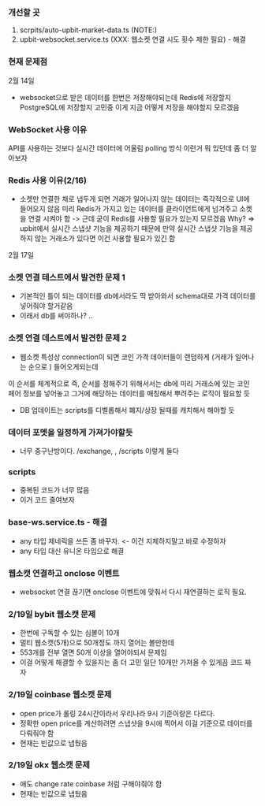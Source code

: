 ### 개선할 곳

1. scrpits/auto-upbit-market-data.ts (NOTE:)
2. upbit-websocket.service.ts (XXX: 웹소켓 연결 시도 횟수 제한 필요) - 해결

### 현재 문제점

2월 14일

- websocket으로 받은 데이터를 한번은 저장해야되는데
  Redis에 저장할지 PostgreSQL에 저장할지 고민중
  이게 지금 어떻게 저장을 해야할지 모르겠음

### WebSocket 사용 이유

API를 사용하는 것보다 실시간 데이터에 어울림
polling 방식 이런거 뭐 있던데 좀 더 알아보자

### Redis 사용 이유(2/16)

- 소켓만 연결한 채로 냅두게 되면 거래가 일어나지 않는 데이터는 즉각적으로 UI에 들어오지 않음
  미리 Redis가 가지고 있는 데이터를 클라이언트에게 넘겨주고 소켓을 연결 시켜야 함
  -> 근데 굳이 Redis를 사용할 필요가 있는지 모르겠음
  Why? => upbit에서 실시간 스냅샷 기능을 제공하기 때문에
  만약 실시간 스냅샷 기능을 제공하지 않는 거래소가 있다면 이건 사용할 필요가 있긴 함

2월 17일

### 소켓 연결 테스트에서 발견한 문제 1

- 기본적인 틀이 되는 데이터를 db에서라도 딱 받아와서 schema대로 가격 데이터를 넣어줘야 할거같음
- 이래서 db를 써야하나? ..

### 소켓 연결 데스트에서 발견한 문제 2

- 웹소켓 특성상 connection이 되면 코인 가격 데이터들이 랜덤하게 (거래가 일어나는 순으로 ) 들어오게되는데

이 순서를 체계적으로 즉, 순서를 정해주기 위해서서는
db에 미리 거래소에 있는 코인 페어 정보를 넣어놓고 그거에 해당하는 데이터를 매칭해서 뿌려주는 로직이 필요할 듯

- DB 업데이트는 scripts를 디벨롭해서 폐지/상장 될때를 캐치해서 해야할 듯

### 데이터 포멧을 일정하게 가져가야할듯

- 너무 중구난방이다.
  /exchange, , /scripts 이렇게 둘다

### scripts

- 중복된 코드가 너무 많음
- 이거 코드 줄여보자

### base-ws.service.ts - 해결

- any 타입 제네릭을 쓰든 좀 바꾸자. <- 이건 지체하지말고 바로 수정하자
- any 타입 대신 유니온 타입으로 해결

### 웹소캣 연결하고 onclose 이벤트

- websocket 연결 끊기면 onclose 이벤트에 맞춰서
  다시 재연결하는 로직 필요.

### 2/19일 bybit 웹소캣 문제

- 한번에 구독할 수 있는 심볼이 10개
- 멀티 웹소캣(5개)으로 50개정도 까지 열어는 볼만한데
- 553개를 전부 열면 50개 이상을 열어야되서 문제임
- 이걸 어떻게 해결할 수 있을지는 좀 더 고민 일단 10개만 가져올 수 있게끔 코드 짜자

### 2/19일 coinbase 웹소캣 문제

- open price가 롤링 24시간이라서 우리나라 9시 기준이랑은 다르다.
- 정확한 open price를 계산하려면 스냅샷을 9시에 찍어서 이걸 기준으로 데이터를 다뤄줘야 함
- 현재는 빈값으로 냅뒀음

### 2/19일 okx 웹소캣 문제

- 애도 change rate coinbase 처럼 구해야줘야 함
- 현재는 빈값으로 냅뒀음
